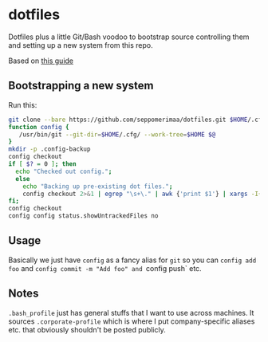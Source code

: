 # dotfiles
Dotfiles plus a little Git/Bash voodoo to bootstrap source controlling them and setting up a new system from this repo.

Based on [this guide](https://developer.atlassian.com/blog/2016/02/best-way-to-store-dotfiles-git-bare-repo/)

## Bootstrapping a new system
Run this:

```bash
git clone --bare https://github.com/seppomerimaa/dotfiles.git $HOME/.cfg
function config {
   /usr/bin/git --git-dir=$HOME/.cfg/ --work-tree=$HOME $@
}
mkdir -p .config-backup
config checkout
if [ $? = 0 ]; then
  echo "Checked out config.";
  else
    echo "Backing up pre-existing dot files.";
    config checkout 2>&1 | egrep "\s+\." | awk {'print $1'} | xargs -I{} mv {} .config-backup/{}
fi;
config checkout
config config status.showUntrackedFiles no
```

## Usage
Basically we just have `config` as a fancy alias for `git` so you can `config add foo` and `config commit -m "Add foo" and `config push` etc.

## Notes
`.bash_profile` just has general stuffs that I want to use across machines. It sources `.corporate-profile` which is where I put company-specific aliases etc. that obviously shouldn't be posted publicly.
